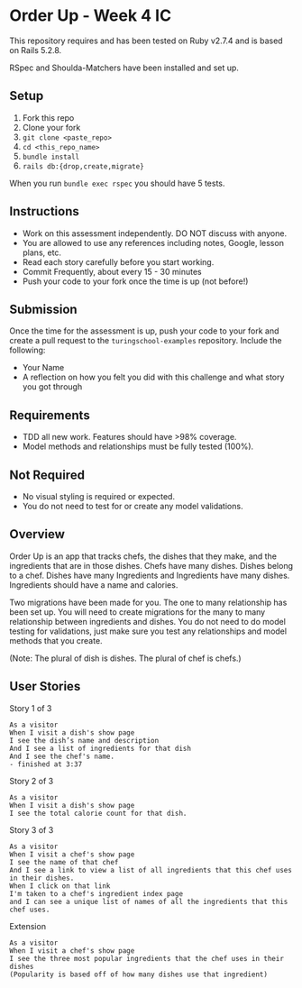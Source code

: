 # Order Up - Week 4 IC

This repository requires and has been tested on Ruby v2.7.4 and is based on Rails 5.2.8.

RSpec and Shoulda-Matchers have been installed and set up.

## Setup

1. Fork this repo
1. Clone your fork
1. `git clone <paste_repo>`
1. `cd <this_repo_name>`
1. `bundle install`
1. `rails db:{drop,create,migrate}`

When you run `bundle exec rspec` you should have 5 tests.

## Instructions

* Work on this assessment independently. DO NOT discuss with anyone.
* You are allowed to use any references including notes, Google, lesson plans, etc.
* Read each story carefully before you start working.
* Commit Frequently, about every 15 - 30 minutes
* Push your code to your fork once the time is up (not before!)

## Submission

Once the time for the assessment is up, push your code to your fork and create a pull request to the `turingschool-examples` repository. Include the following:

* Your Name
* A reflection on how you felt you did with this challenge and what story you got through

## Requirements

* TDD all new work. Features should have >98% coverage.
* Model methods and relationships must be fully tested (100%).

## Not Required

* No visual styling is required or expected.
* You do not need to test for or create any model validations.

## Overview
Order Up is an app that tracks chefs, the dishes that they make, and the ingredients that are in those dishes. Chefs have many dishes. Dishes belong to a chef. Dishes have many Ingredients and Ingredients have many dishes. Ingredients should have a name and calories.
 
Two migrations have been made for you. The one to many relationship has been set up. You will need to create migrations for the many to many relationship between ingredients and dishes. You do not need to do model testing for validations, just make sure you test any relationships and model methods that you create.
 
(Note: The plural of dish is dishes. The plural of chef is chefs.)

## User Stories
Story 1 of 3
```
As a visitor
When I visit a dish's show page
I see the dish’s name and description
And I see a list of ingredients for that dish
And I see the chef's name.
- finished at 3:37
```
 
Story 2 of 3
```
As a visitor
When I visit a dish's show page
I see the total calorie count for that dish.
```

Story 3 of 3
```
As a visitor
When I visit a chef's show page
I see the name of that chef
And I see a link to view a list of all ingredients that this chef uses in their dishes.
When I click on that link
I'm taken to a chef's ingredient index page
and I can see a unique list of names of all the ingredients that this chef uses.
```
 
Extension
```
As a visitor
When I visit a chef's show page
I see the three most popular ingredients that the chef uses in their dishes
(Popularity is based off of how many dishes use that ingredient)
```